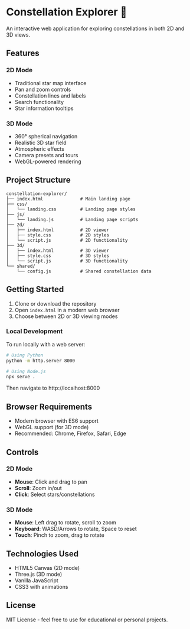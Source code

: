 # Constellation Explorer 🌟

An interactive web application for exploring constellations in both 2D and 3D views.

## Features

### 2D Mode
- Traditional star map interface
- Pan and zoom controls
- Constellation lines and labels
- Search functionality
- Star information tooltips

### 3D Mode
- 360° spherical navigation
- Realistic 3D star field
- Atmospheric effects
- Camera presets and tours
- WebGL-powered rendering

## Project Structure

```
constellation-explorer/
├── index.html              # Main landing page
├── css/
│   └── landing.css         # Landing page styles
├── js/
│   └── landing.js          # Landing page scripts
├── 2d/
│   ├── index.html          # 2D viewer
│   ├── style.css           # 2D styles
│   └── script.js           # 2D functionality
├── 3d/
│   ├── index.html          # 3D viewer
│   ├── style.css           # 3D styles
│   └── script.js           # 3D functionality
└── shared/
    └── config.js           # Shared constellation data
```

## Getting Started

1. Clone or download the repository
2. Open `index.html` in a modern web browser
3. Choose between 2D or 3D viewing modes

### Local Development

To run locally with a web server:

```bash
# Using Python
python -m http.server 8000

# Using Node.js
npx serve .
```

Then navigate to http://localhost:8000


## Browser Requirements

- Modern browser with ES6 support
- WebGL support (for 3D mode)
- Recommended: Chrome, Firefox, Safari, Edge

## Controls

### 2D Mode
- **Mouse**: Click and drag to pan
- **Scroll**: Zoom in/out
- **Click**: Select stars/constellations

### 3D Mode
- **Mouse**: Left drag to rotate, scroll to zoom
- **Keyboard**: WASD/Arrows to rotate, Space to reset
- **Touch**: Pinch to zoom, drag to rotate

## Technologies Used

- HTML5 Canvas (2D mode)
- Three.js (3D mode)
- Vanilla JavaScript
- CSS3 with animations

## License

MIT License - feel free to use for educational or personal projects.
